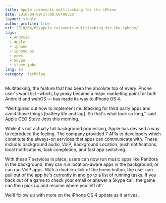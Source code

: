 ```yaml
---
title: Apple reinvents multitasking for the iPhone
date: 2010-04-09T17:08:00+00:00
layout: single
author_profile: true
url: 2010/04/09/apple-reinvents-multitasking-for-the-iphone/
tags:
  - Android
  - Apple
  - iphone
  - iphone os
  - news
  - Skype
  - steve jobs
lang: en
category: techblog
---
```

Multitasking, the feature that has been the absolute top of every iPhone user's want list &#8211;which, by proxy became a major marketing point for both Android and webOS — has made its way to iPhone OS 4.

“We figured out how to implement multitasking for third party apps and avoid those things [battery life and lag]. So that's what took so long,” said Apple CEO Steve Jobs this morning.

While it's not actually full background processing, Apple has devised a way to reproduce the feeling. The company provided 7 APIs to developers which constitute the always-on services that apps can communicate with. These include: background audio, VoIP, Background Location, push notifications, local notifications, task completion, and fast app switching.

With these 7 services in place, users can now run music apps like Pandora in the background, they can run location-aware apps in the background, or can run VoIP apps. With a double-click of the home button, the user can pull out of the app he's currently in and go to a list of running tasks. If you back out of a game to check your email or answer a Skype call, the game can then pick up and resume where you left off.

We'll follow up with more on the iPhone OS 4 update as it arrives.